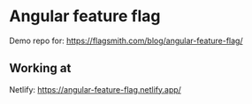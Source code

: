 # Angular feature flag

Demo repo for: https://flagsmith.com/blog/angular-feature-flag/

## Working at

Netlify: https://angular-feature-flag.netlify.app/
